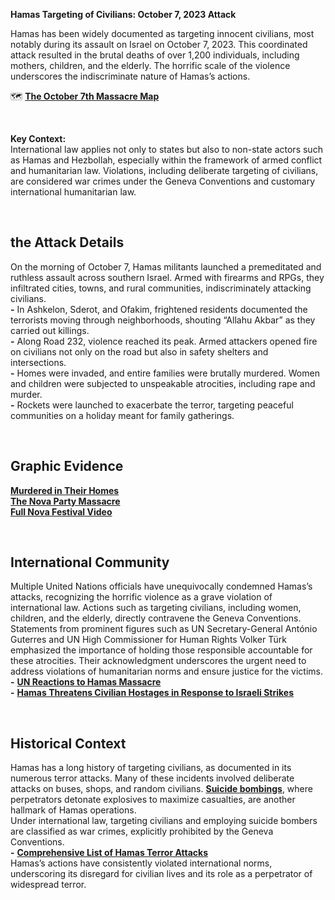 **Hamas Targeting of Civilians: October 7, 2023 Attack**  

Hamas has been widely documented as targeting innocent civilians, most notably during its assault on Israel on October 7, 2023. This coordinated attack resulted in the brutal deaths of over 1,200 individuals, including mothers, children, and the elderly. The horrific scale of the violence underscores the indiscriminate nature of Hamas’s actions.  

🗺️ [**The October 7th Massacre Map**](https://oct7map.com/)  

‎  

**Key Context:**  
International law applies not only to states but also to non-state actors such as Hamas and Hezbollah, especially within the framework of armed conflict and humanitarian law. Violations, including deliberate targeting of civilians, are considered war crimes under the Geneva Conventions and customary international humanitarian law.  

‎  

## the Attack Details
On the morning of October 7, Hamas militants launched a premeditated and ruthless assault across southern Israel. Armed with firearms and RPGs, they infiltrated cities, towns, and rural communities, indiscriminately attacking civilians.  
‎ ‎ **-** In Ashkelon, Sderot, and Ofakim, frightened residents documented the terrorists moving through neighborhoods, shouting “Allahu Akbar” as they carried out killings.  
‎ ‎ **-** Along Road 232, violence reached its peak. Armed attackers opened fire on civilians not only on the road but also in safety shelters and intersections.  
‎ ‎ **-** Homes were invaded, and entire families were brutally murdered. Women and children were subjected to unspeakable atrocities, including rape and murder.  
‎ ‎ **-** Rockets were launched to exacerbate the terror, targeting peaceful communities on a holiday meant for family gatherings.  

‎  

## Graphic Evidence
[**Murdered in Their Homes**](https://www.hamas-massacre.net/categories/murdered-in-their-homes)  
[**The Nova Party Massacre**](https://www.hamas-massacre.net/categories/the-nova-party-massacre)  
[**Full Nova Festival Video**](#)  

‎  

## International Community 
Multiple United Nations officials have unequivocally condemned Hamas’s attacks, recognizing the horrific violence as a grave violation of international law. Actions such as targeting civilians, including women, children, and the elderly, directly contravene the Geneva Conventions.  
Statements from prominent figures such as UN Secretary-General António Guterres and UN High Commissioner for Human Rights Volker Türk emphasized the importance of holding those responsible accountable for these atrocities. Their acknowledgment underscores the urgent need to address violations of humanitarian norms and ensure justice for the victims.  
‎ ‎ **-** [**UN Reactions to Hamas Massacre**](https://unwatch.org/un-officials-and-bodies-react-to-october-2023-hamas-massacre-and-its-aftermath/)  
‎ ‎ **-** [**Hamas Threatens Civilian Hostages in Response to Israeli Strikes**](https://www.nbcnews.com/news/world/hamas-threatens-israel-gaza-kill-civilians-hostages-siege-rcna119532)  

‎  

## Historical Context
Hamas has a long history of targeting civilians, as documented in its numerous terror attacks. Many of these incidents involved deliberate attacks on buses, shops, and random civilians. [**Suicide bombings**](https://arguments.projectherzl.com/offensive-arguments.html?argument=Hamas-Suicide-Attacks), where perpetrators detonate explosives to maximize casualties, are another hallmark of Hamas operations.  
Under international law, targeting civilians and employing suicide bombers are classified as war crimes, explicitly prohibited by the Geneva Conventions.  
‎ ‎ **-** [**Comprehensive List of Hamas Terror Attacks**](https://arguments.projectherzl.com/general-arguments.html?argument=list-of-all-hamas-terror-attacks)  
Hamas’s actions have consistently violated international norms, underscoring its disregard for civilian lives and its role as a perpetrator of widespread terror.  